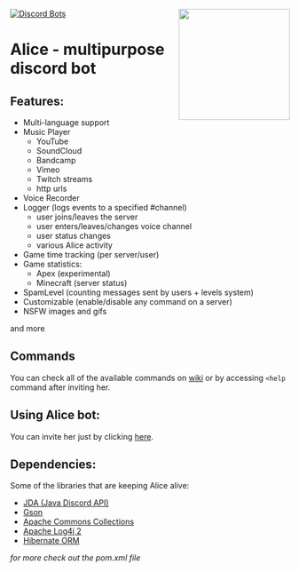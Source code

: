 [![Discord Bots](https://discordbots.org/api/widget/status/537011515014774785.svg)](https://discordbots.org/bot/537011515014774785)
<img align="right" src="https://images-ext-2.discordapp.net/external/4QuuIdZK3NMFdpiIiErhvWzj_O0bvVwrCOnn4dFC9cA/https/cdn.discordapp.com/avatars/537011515014774785/6d4fa6eba450e9082aac3d9b1a5b96c8.png" height="200" width="200">

# Alice - multipurpose discord bot
## Features:
- Multi-language support  
- Music Player
    - YouTube
    - SoundCloud
    - Bandcamp
    - Vimeo
    - Twitch streams
    - http urls
- Voice Recorder
- Logger (logs events to a specified #channel)  
  - user joins/leaves the server  
  - user enters/leaves/changes voice channel  
  - user status changes  
  - various Alice activity  
- Game time tracking (per server/user)  
- Game statistics:  
  - Apex (experimental)  
  - Minecraft (server status)  
- SpamLevel (counting messages sent by users + levels system)  
- Customizable (enable/disable any command on a server) 
- NSFW images and gifs

and more

## Commands

You can check all of the available commands on [wiki](https://github.com/efekt/Alice/wiki/Commands) or by accessing `<help` command after inviting her.

## Using Alice bot:
You can invite her just by clicking [here](https://discordapp.com/api/oauth2/authorize?client_id=537011515014774785&scope=bot&permissions=3533888).

## Dependencies:
Some of the libraries that are keeping Alice alive:  
- [JDA (Java Discord API)](https://github.com/DV8FromTheWorld/JDA)  
- [Gson](https://github.com/google/gson)  
- [Apache Commons Collections](https://github.com/apache/commons-collections)  
- [Apache Log4j 2](https://github.com/apache/logging-log4j2)  
- [Hibernate ORM](https://github.com/hibernate/hibernate-orm)  

*for more check out the pom.xml file*